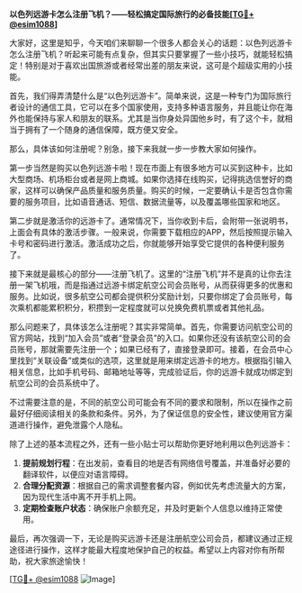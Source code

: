 **以色列远游卡怎么注册飞机？——轻松搞定国际旅行的必备技能[[TG💪+ @esim1088](https://t.me/s/esim1088)]**

大家好，这里是知乎，今天咱们来聊聊一个很多人都会关心的话题：以色列远游卡怎么注册飞机？听起来可能有点复杂，但其实只要掌握了一些小技巧，就能轻松搞定！特别是对于喜欢出国旅游或者经常出差的朋友来说，这可是个超级实用的小技能。

首先，我们得弄清楚什么是“以色列远游卡”。简单来说，这是一种专门为国际旅行者设计的通信工具，它可以在多个国家使用，支持多种语言服务，并且能让你在海外也能保持与家人和朋友的联系。尤其是当你身处异国他乡时，有了这个卡，就相当于拥有了一个随身的通信保障，既方便又安全。

那么，具体该如何注册呢？别急，接下来我就一步一步教大家如何操作。

第一步当然是购买以色列远游卡啦！现在市面上有很多地方可以买到这种卡，比如大型商场、机场柜台或者是网上商城。如果你选择在线购买，记得挑选信誉好的商家，这样可以确保产品质量和服务质量。购买的时候，一定要确认卡是否包含你需要的服务项目，比如语音通话、短信、数据流量等，以及覆盖哪些国家和地区。

第二步就是激活你的远游卡了。通常情况下，当你收到卡后，会附带一张说明书，上面会有具体的激活步骤。一般来说，你需要下载相应的APP，然后按照提示输入卡号和密码进行激活。激活成功之后，你就能够开始享受它提供的各种便利服务了。

接下来就是最核心的部分——注册飞机了。这里的“注册飞机”并不是真的让你去注册一架飞机哦，而是指通过远游卡绑定航空公司会员账号，从而获得更多的优惠和服务。比如说，很多航空公司都会提供积分奖励计划，只要你绑定了会员账号，每次乘机都能累积积分，积攒到一定程度就可以兑换免费机票或者其他礼品。

那么问题来了，具体该怎么注册呢？其实非常简单。首先，你需要访问航空公司的官方网站，找到“加入会员”或者“登录会员”的入口。如果你还没有该航空公司的会员账号，那就需要先注册一个；如果已经有了，直接登录即可。接着，在会员中心里找到“关联设备”或类似的选项，这里就是用来绑定远游卡的地方。根据指引输入相关信息，比如手机号码、邮箱地址等等，完成验证后，你的远游卡就成功绑定到航空公司的会员系统中了。

不过需要注意的是，不同的航空公司可能会有不同的要求和限制，所以在操作之前最好仔细阅读相关的条款和条件。另外，为了保证信息的安全性，建议使用官方渠道进行操作，避免泄露个人隐私。

除了上述的基本流程之外，还有一些小贴士可以帮助你更好地利用以色列远游卡：

1. **提前规划行程**：在出发前，查看目的地是否有网络信号覆盖，并准备好必要的翻译软件，以便应对语言障碍。
2. **合理分配资源**：根据自己的需求调整套餐内容，例如优先考虑流量大的方案，因为现代生活中离不开手机上网。
3. **定期检查账户状态**：确保账户余额充足，并及时更新个人信息以维持正常使用。

最后，再次强调一下，无论是购买远游卡还是注册航空公司会员，都建议通过正规途径进行操作，这样才能最大程度地保护自己的权益。希望以上内容对你有所帮助，祝大家旅途愉快！

[[TG💪+ @esim1088](https://t.me/s/esim1088) ![Image](https://i.postimg.cc/4NQfJmqS/Snipaste-2025-05-13-00-14-12.png)]